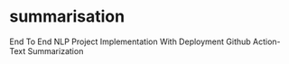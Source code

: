 # summarisation
End To End NLP Project Implementation With Deployment Github Action-Text Summarization
